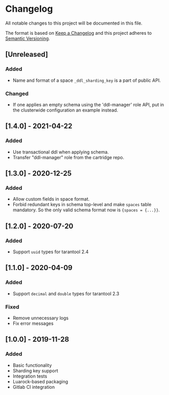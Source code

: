 # Changelog
All notable changes to this project will be documented in this file.

The format is based on [Keep a Changelog](http://keepachangelog.com/en/1.0.0/)
and this project adheres to [Semantic Versioning](http://semver.org/spec/v2.0.0.html).

## [Unreleased]

### Added

- Name and format of a space `_ddl_sharding_key` is a part of public API.

### Changed

- If one applies an empty schema using the 'ddl-manager' role API,
  put in the clusterwide configuration an example instead.

## [1.4.0] - 2021-04-22

### Added

- Use transactional ddl when applying schema.
- Transfer "ddl-manager" role from the cartridge repo.

## [1.3.0] - 2020-12-25

### Added

- Allow custom fields in space format.
- Forbid redundant keys in schema top-level and make `spaces` table
  mandatory. So the only valid schema format now is `{spaces = {...}}`.

## [1.2.0] - 2020-07-20

### Added

- Support `uuid` types for tarantool 2.4

## [1.1.0] - 2020-04-09

### Added

- Support `decimal` and `double` types for tarantool 2.3

### Fixed

- Remove unnecessary logs
- Fix error messages

## [1.0.0] - 2019-11-28

### Added

- Basic functionality
- Sharding key support
- Integration tests
- Luarock-based packaging
- Gitlab CI integration
